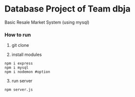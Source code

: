 # Database Project of Team dbja

Basic Resale Market System (using mysql)

<h3>How to run</h3>

1. git clone

2. install modules

```
npm i express
npm i mysql
npm i nodemon #option
```

3. run server

```
npm server.js
```
